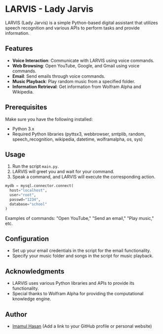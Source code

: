 # LARVIS - Lady Jarvis

LARVIS (Lady Jarvis) is a simple Python-based digital assistant that utilizes speech recognition and various APIs to perform tasks and provide information.


## Features

- **Voice Interaction**: Communicate with LARVIS using voice commands.
- **Web Browsing**: Open YouTube, Google, and Gmail using voice commands.
- **Email**: Send emails through voice commands.
- **Music Playback**: Play random music from a specified folder.
- **Information Retrieval**: Get information from Wolfram Alpha and Wikipedia.

## Prerequisites

Make sure you have the following installed:

- Python 3.x
- Required Python libraries (pyttsx3, webbrowser, smtplib, random, speech_recognition, wikipedia, datetime, wolframalpha, os, sys)

## Usage

1. Run the script `main.py`.
2. LARVIS will greet you and wait for your command.
3. Speak a command, and LARVIS will execute the corresponding action.

```python
mydb = mysql.connector.connect(
  host="localhost",
  user="root",
  passwd="1234",
  database="school"
)
```

Examples of commands: "Open YouTube," "Send an email," "Play music," etc.

## Configuration

- Set up your email credentials in the script for the email functionality.
- Specify your music folder and songs in the script for music playback.

## Acknowledgments

- LARVIS uses various Python libraries and APIs to provide its functionality.
- Special thanks to Wolfram Alpha for providing the computational knowledge engine.

## Author

- [Imamul Hasan](https://imamul5641.github.io/imamulhasan.github.io/) (Add a link to your GitHub profile or personal website)
  
